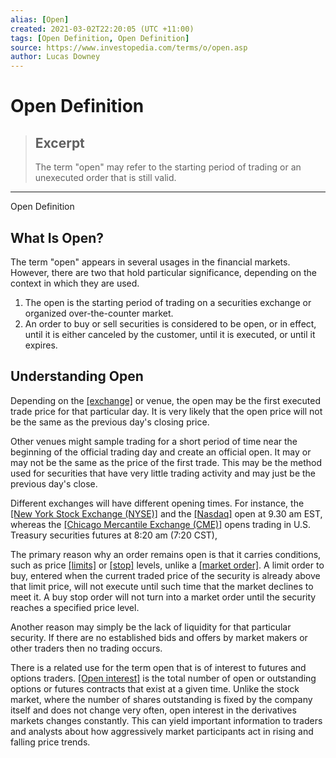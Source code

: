 ```yaml
---
alias: [Open]
created: 2021-03-02T22:20:05 (UTC +11:00)
tags: [Open Definition, Open Definition]
source: https://www.investopedia.com/terms/o/open.asp
author: Lucas Downey
---
```


# Open Definition

> ## Excerpt
> The term "open" may refer to the starting period of trading or an unexecuted order that is still valid.

---

Open Definition
## What Is Open?

The term "open" appears in several usages in the financial markets. However, there are two that hold particular significance, depending on the context in which they are used.

1.  The open is the starting period of trading on a securities exchange or organized over-the-counter market.
2.  An order to buy or sell securities is considered to be open, or in effect, until it is either canceled by the customer, until it is executed, or until it expires.

## Understanding Open

Depending on the [[exchange]](https://www.investopedia.com/terms/e/exchange.asp) or venue, the open may be the first executed trade price for that particular day. It is very likely that the open price will not be the same as the previous day's closing price. 

Other venues might sample trading for a short period of time near the beginning of the official trading day and create an official open. It may or may not be the same as the price of the first trade. This may be the method used for securities that have very little trading activity and may just be the previous day's close.

Different exchanges will have different opening times. For instance, the [[New York Stock Exchange (NYSE)]](https://www.investopedia.com/terms/n/nyse.asp) and the [[Nasdaq]](https://www.investopedia.com/terms/n/nasdaq.asp) open at 9.30 am EST, whereas the [[Chicago Mercantile Exchange (CME)]](https://www.investopedia.com/terms/c/cme.asp) opens trading in U.S. Treasury securities futures at 8:20 am (7:20 CST), 

The primary reason why an order remains open is that it carries conditions, such as price [[limits]](https://www.investopedia.com/terms/l/limitorder.asp) or [[stop]](https://www.investopedia.com/terms/s/stoporder.asp) levels, unlike a [[market order]](https://www.investopedia.com/terms/m/marketorder.asp). A limit order to buy, entered when the current traded price of the security is already above that limit price, will not execute until such time that the market declines to meet it. A buy stop order will not turn into a market order until the security reaches a specified price level.

Another reason may simply be the lack of liquidity for that particular security. If there are no established bids and offers by market makers or other traders then no trading occurs.

There is a related use for the term open that is of interest to futures and options traders. [[Open interest]](https://www.investopedia.com/terms/o/openinterest.asp) is the total number of open or outstanding options or futures contracts that exist at a given time. Unlike the stock market, where the number of shares outstanding is fixed by the company itself and does not change very often, open interest in the derivatives markets changes constantly. This can yield important information to traders and analysts about how aggressively market participants act in rising and falling price trends.
